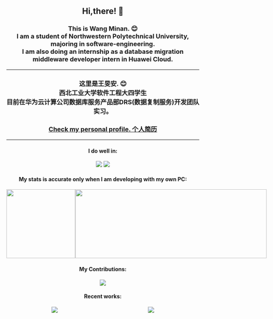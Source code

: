 <div align="center">
	<h2>
		Hi,there! 👋
	</h2>
	<h3>
		This is Wang Minan. 😊 <br />
		I am a student of Northwestern Polytechnical University, majoring in software-engineering. <br />
		I am also doing an internship as a database migration middleware developer intern in Huawei Cloud. <br/>
	</h3>
	<hr/>
	<h3>
		这里是王旻安. 😊 <br />
		西北工业大学软件工程大四学生 <br />
		目前在华为云计算公司数据库服务产品部DRS(数据复制服务)开发团队实习。 <br/>
	</h3>
    <h3>
        <a href="https://wangminan.github.io">Check my personal profile. 个人简历</a>
    </h3>
    <hr/>
	<h4>I do well in:</h4>
		<div>
			<img src="https://img.shields.io/badge/-Java-orange" />
			<img src="https://img.shields.io/badge/-Vue.js-brightgreen" />
		</div>
	<h4>My stats is accurate only when I am developing with my own PC:</h4>
	<div style="display: flex;">
		<img style="height: 180px;" src="https://github-readme-stats-wangminan.vercel.app/api?username=WangMinan&show_icons=true&bg_color=1A202C&title_color=2F855A&icon_color=2F855A&text_color=ffffff" />
		<img style="width:500px;height: 180px;" src="https://github-readme-stats.vercel.app/api/wakatime?username=wangminan&api_domain=waka.wangminan.me&bg_color=1A202C&title_color=2F855A&icon_color=2F855A&text_color=ffffff&custom_title=Wakapi%20Week%20Stats&layout=compact" />
	</div>
	<h4>My Contributions:</h4>
	<div>
		<img src="https://github-readme-activity-graph.vercel.app/graph?username=WangMinan&theme=vue" />
	</div>
    <h4>
       Recent works:
    </h4>
    <div style="display: flex; justify-content: space-around;">
        <a href="https://github.com/npu-carpooling-system-team/carpooling-server">
            <img src="https://github-readme-stats-wangminan.vercel.app/api/pin/?username=npu-carpooling-system-team&repo=carpooling-server" />
        </a>
        <a href="https://github.com/npu-carpooling-system-team/carpooling-client">
            <img src="https://github-readme-stats-wangminan.vercel.app/api/pin/?username=npu-carpooling-system-team&repo=carpooling-client" />
        </a>
    </div>
</div>

